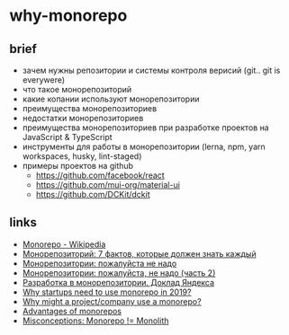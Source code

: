 # why-monorepo

## brief

- зачем нужны репозитории и системы контроля верисий (git.. git is everywere)
- что такое монорепозиторий
- какие копании используют монорепозитории
- преимущества монорепозиториев
- недостатки монорепозиториев
- преимущества монорепозиториев при разработке проектов на JavaScript & TypeScript
- инструменты для работы в монорепозитории (lerna, npm, yarn workspaces, husky, lint-staged)
- примеры проектов на github
  - https://github.com/facebook/react
  - https://github.com/mui-org/material-ui
  - https://github.com/DCKit/dckit

## links

- [Monorepo - Wikipedia](https://en.wikipedia.org/wiki/Monorepo)
- [Монорепозиторий: 7 фактов, которые должен знать каждый](https://proglib.io/p/monorepo)
- [Монорепозитории: пожалуйста не надо](https://habr.com/ru/post/435306/)
- [Монорепозитории: пожалуйста, не надо (часть 2)](https://habr.com/ru/post/436264/)
- [Разработка в монорепозитории. Доклад Яндекса](https://pcnews.ru/blogs/razrabotka_v_monorepozitorii_doklad_andeksa-929096.html)
- [Why startups need to use monorepo in 2019?](https://medium.com/@hoangbkit/why-monorepo-in-2018-89221acd4bfb)
- [Why might a project/company use a monorepo?](https://dev.to/ben/why-might-a-projectcompany-use-a-monorepo-5b97)
- [Advantages of monorepos](https://danluu.com/monorepo/)
- [Misconceptions: Monorepo != Monolith](https://blog.nrwl.io/misconceptions-about-monorepos-monorepo-monolith-df1250d4b03c)

